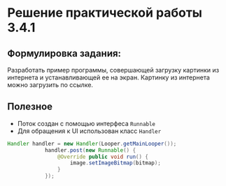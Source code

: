 # Решение практической работы 3.4.1

## Формулировка задания:
Разработать пример программы, совершающей загрузку картинки из интернета и устанавливающей
ее на экран.
Картинку из интернета можно загрузить по ссылке.

## Полезное
* Поток создан с помощью интерфеса `Runnable`
* Для обращения к UI использован класс `Handler`
```java
Handler handler = new Handler(Looper.getMainLooper());
            handler.post(new Runnable() {
                @Override public void run() {
                    image.setImageBitmap(bitmap);
                }
            });
 ```
